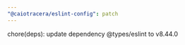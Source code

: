 ```yaml
---
"@caiotracera/eslint-config": patch
---
```


chore(deps): update dependency @types/eslint to v8.44.0
